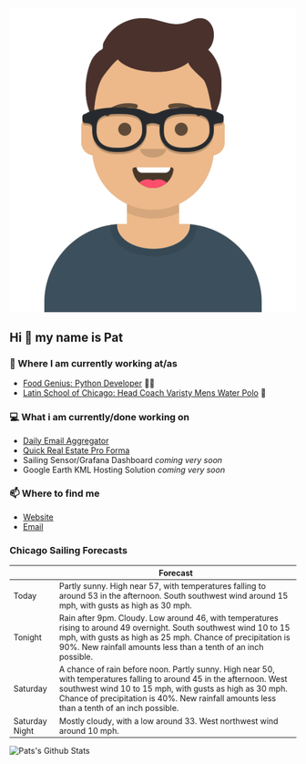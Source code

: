 [![Social banner for p-j-falconer](https://raw.githubusercontent.com/P-J-FALCONER/P-J-FALCONER/master/assets/avataaars.svg)](https://patfalconer.com/)
## Hi :wave: my name is Pat

### 💼 Where I am currently working at/as
- [Food Genius: Python Developer](https://getfoodgenius.com/) 🍔🐍
- [Latin School of Chicago: Head Coach Varisty Mens Water Polo](https://www.latinschool.org/) 🤽


### 💻 What i am currently/done working on
 - [Daily Email Aggregator](https://github.com/P-J-FALCONER/dott_daily_mail)
 - [Quick Real Estate Pro Forma](https://github.com/P-J-FALCONER/henry)
 - Sailing Sensor/Grafana Dashboard *coming very soon*
 - Google Earth KML Hosting Solution *coming very soon*

### 📫 Where to find me
 - [Website](https://patfalconer.com/)
 - [Email](mailto:patrick.j.falconer@gmail.com)


### Chicago Sailing Forecasts
|   | Forecast  |
|---|---|
| Today | Partly sunny. High near 57, with temperatures falling to around 53 in the afternoon. South southwest wind around 15 mph, with gusts as high as 30 mph. |
| Tonight | Rain after 9pm. Cloudy. Low around 46, with temperatures rising to around 49 overnight. South southwest wind 10 to 15 mph, with gusts as high as 25 mph. Chance of precipitation is 90%. New rainfall amounts less than a tenth of an inch possible. |
| Saturday | A chance of rain before noon. Partly sunny. High near 50, with temperatures falling to around 45 in the afternoon. West southwest wind 10 to 15 mph, with gusts as high as 30 mph. Chance of precipitation is 40%. New rainfall amounts less than a tenth of an inch possible. |
| Saturday Night | Mostly cloudy, with a low around 33. West northwest wind around 10 mph. |

![Pats's Github Stats](https://github-readme-stats.vercel.app/api?username=p-j-falconer&show_icons=true&theme=radical)
